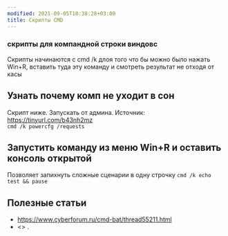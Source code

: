 ```yaml
---
modified: 2021-09-05T10:38:28+03:00
title: Скрипты CMD
---
```


### скрипты для компандной строки виндовс

Скрипты начинаются с cmd /k длоя того что бы можно было нажать Win+R, вставить туда эту команду и смотреть результат не отходя от касы

## Узнать почему комп не уходит в сон
Скрипт ниже. Запускать от админа. Источник: <https://tinyurl.com/b43nh2mz>  
```cmd /k powercfg /requests```

## Запустить команду из меню Win+R и оставить консоль открытой
Позволяет запихнуть сложные сценарии в одну строчку
```cmd /k echo test && pause```

## Полезные статьи
- <https://www.cyberforum.ru/cmd-bat/thread55211.html>
- <>
.
